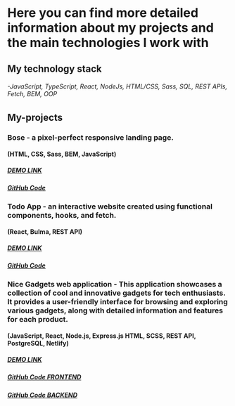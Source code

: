 # Here you can find more detailed information about my projects and the main technologies I work with

##  My technology stack

###### -JavaScript, TypeScript, React, NodeJs, HTML/CSS, Sass, SQL, REST APIs, Fetch, BEM, OOP

## My-projects

### Bose - a pixel-perfect responsive landing page.
#### (HTML, CSS, Sass, BEM, JavaScript)
##### [DEMO LINK](https://zelinskyi-serhii.github.io/landing_page_Bose/)
##### [GitHub Code](https://github.com/Zelinskyi-Serhii/landing_page_Bose/commit/6f75d923a67efa1f2a1f6074ad98605c2cecfe68)

### Todo App - an interactive website created using functional components, hooks, and fetch.
#### (React, Bulma, REST API)
##### [DEMO LINK](https://zelinskyi-serhii.github.io/Todo-application/)
##### [GitHub Code](https://github.com/Zelinskyi-Serhii/Todo-application/commit/2606d95cb768831f5d5285eca71356982af0a3aa)

### Nice Gadgets web application - This application showcases a collection of cool and innovative gadgets for tech enthusiasts. It provides a user-friendly interface for browsing and exploring various gadgets, along with detailed information and features for each product.
#### (JavaScript, React, Node.js, Express.js HTML, SCSS, REST API, PostgreSQL, Netlify)
##### [DEMO LINK](https://nice-gadgets-stack-masters.netlify.app/)
##### [GitHub Code FRONTEND](https://github.com/fe-jan23-StackMasters/product_catalog_front)
##### [GitHub Code BACKEND](https://github.com/fe-jan23-StackMasters/product_catalog_api)

